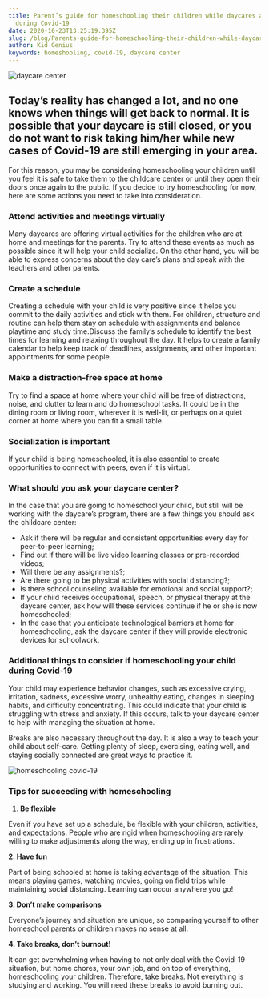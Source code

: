 ```yaml
---
title: Parent’s guide for homeschooling their children while daycares are closed
  during Covid-19
date: 2020-10-23T13:25:19.395Z
slug: /blog/Parents-guide-for-homeschooling-their-children-while-daycares-are-closed-during-Covid-19
author: Kid Genius
keywords: homeshooling, covid-19, daycare center
---
```

![daycare center](daycare-center.jpg "daycare center")

## Today’s reality has changed a lot, and no one knows when things will get back to normal. It is possible that your daycare is still closed, or you do not want to risk taking him/her while new cases of Covid-19 are still emerging in your area.

For this reason, you may be considering homeschooling your children until you feel it is safe to take them to the childcare center or until they open their doors once again to the public. If you decide to try homeschooling for now, here are some actions you need to take into consideration.

### Attend activities and meetings virtually

Many daycares are offering virtual activities for the children who are at home and meetings for the parents. Try to attend these events as much as possible since it will help your child socialize. On the other hand, you will be able to express concerns about the day care’s plans and speak with the teachers and other parents.

### Create a schedule

Creating a schedule with your child is very positive since it helps you commit to the daily activities and stick with them. For children, structure and routine can help them stay on schedule with assignments and balance playtime and study time.Discuss the family’s schedule to identify the best times for learning and relaxing throughout the day. It helps to create a family calendar to help keep track of deadlines, assignments, and other important appointments for some people.

### Make a distraction-free space at home

Try to find a space at home where your child will be free of distractions, noise, and clutter to learn and do homeschool tasks. It could be in the dining room or living room, wherever it is well-lit, or perhaps on a quiet corner at home where you can fit a small table.

### Socialization is important

If your child is being homeschooled, it is also essential to create opportunities to connect with peers, even if it is virtual.

### What should you ask your daycare center?

In the case that you are going to homeschool your child, but still will be working with the daycare’s program, there are a few things you should ask the childcare center:

* Ask if there will be regular and consistent opportunities every day for peer-to-peer learning;
* Find out if there will be live video learning classes or pre-recorded videos;
* Will there be any assignments?;
* Are there going to be physical activities with social distancing?;
* Is there school counseling available for emotional and social support?;
* If your child receives occupational, speech, or physical therapy at the daycare center, ask how will these services continue if he or she is now homeschooled;
* In the case that you anticipate technological barriers at home for homeschooling, ask the daycare center if they will provide electronic devices for schoolwork.

### Additional things to consider if homeschooling your child during Covid-19

Your child may experience behavior changes, such as excessive crying, irritation, sadness, excessive worry, unhealthy eating, changes in sleeping habits, and difficulty concentrating. This could indicate that your child is struggling with stress and anxiety. If this occurs, talk to your daycare center to help with managing the situation at home.

Breaks are also necessary throughout the day. It is also a way to teach your child about self-care. Getting plenty of sleep, exercising, eating well, and staying socially connected are great ways to practice it.

![homeschooling covid-19](homeshooling-covid19.jpg "homeschooling covid-19")

### Tips for succeeding with homeschooling

1. **Be flexible**

Even if you have set up a schedule, be flexible with your children, activities, and expectations. People who are rigid when homeschooling are rarely willing to make adjustments along the way, ending up in frustrations.

**2. Have fun**

Part of being schooled at home is taking advantage of the situation. This means playing games, watching movies, going on field trips while maintaining social distancing. Learning can occur anywhere you go!

**3. Don’t make comparisons**

Everyone’s journey and situation are unique, so comparing yourself to other homeschool parents or children makes no sense at all.

**4. Take breaks, don’t burnout!**

It can get overwhelming when having to not only deal with the Covid-19 situation, but home chores, your own job, and on top of everything, homeschooling your children. Therefore, take breaks. Not everything is studying and working. You will need these breaks to avoid burning out.